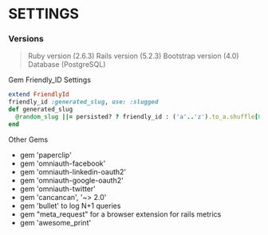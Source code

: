 # SETTINGS

### Versions

> Ruby version  (2.6.3)
> Rails version (5.2.3)
> Bootstrap version (4.0)
> Database (PostgreSQL)

Gem Friendly_ID Settings

```ruby
extend FriendlyId
friendly_id :generated_slug, use: :slugged
def generated_slug
  @random_slug ||= persisted? ? friendly_id : ('a'..'z').to_a.shuffle[0,15].join
end	
```
Other Gems

*	gem 'paperclip'
*	gem 'omniauth-facebook'
*	gem 'omniauth-linkedin-oauth2'
*	gem 'omniauth-google-oauth2'
*	gem 'omniauth-twitter'
*	gem 'cancancan', '~> 2.0'
*	gem 'bullet' to log N+1 queries
*	gem "meta_request" for a browser extension for rails metrics
*	gem 'awesome_print'